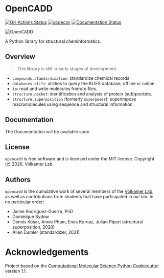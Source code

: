 # OpenCADD

[//]: # "Badges"

[![GH Actions Status](https://github.com/volkamerlab/opencadd/workflows/CI/badge.svg)](https://github.com/volkamerlab/opencadd/actions?query=branch%3Amaster)
[![codecov](https://codecov.io/gh/volkamerlab/opencadd/branch/master/graph/badge.svg)](https://codecov.io/gh/volkamerlab/opencadd/branch/master)
[![Documentation Status](https://readthedocs.org/projects/opencadd/badge/?version=latest)](https://opencadd.readthedocs.io)

![OpenCADD](/docs/_static/opencadd.png)

A Python library for structural cheminformatics.

## Overview

> This library is still in early stages of development.

- `compounds.standardization`: standardize chemical records.
- `databases.klifs`: utilities to query the KLIFS database, offline or online.
- `io`: read and write molecules from/to files.
- `structure.pocket`: identification and analysis of protein (sub)pockets.
- `structure.superposition` (formerly `superposer`): superimpose macromolecules using sequence and structural information.

## Documentation

The Documentation will be available soon.

## License

`opencadd` is free software and is licensed under the MIT license. Copyright (c) 2020, Volkamer Lab

## Authors

`opencadd` is the cumulative work of several members of the [Volkamer Lab](https://volkamerlab.org), as well as contributions from students that have participated in our lab. In no particular order:

- Jaime Rodríguez-Guerra, PhD
- Dominique Sydow
- Dennis Köser, Annie Pham, Enes Kurnaz, Julian Pipart (structural superposition, 2020)
- Allen Dumler (standardizer, 2021)

# Acknowledgements

Project based on the
[Computational Molecular Science Python Cookiecutter](https://github.com/molssi/cookiecutter-cms) version 1.1.
